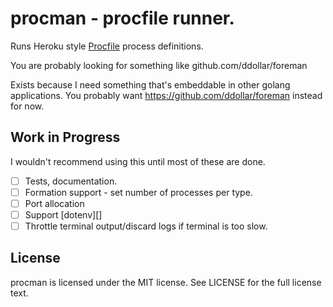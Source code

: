 # procman - procfile runner.

Runs Heroku style [Procfile][procfile] process definitions.

You are probably looking for something like github.com/ddollar/foreman

Exists because I need something that's embeddable in other golang applications.
You probably want https://github.com/ddollar/foreman instead for now.

[procfile]: https://devcenter.heroku.com/articles/procfile

## Work in Progress

I wouldn't recommend using this until most of these are done.

- [ ] Tests, documentation.
- [ ] Formation support - set number of processes per type.
- [ ] Port allocation
- [ ] Support [dotenv][]
- [ ] Throttle terminal output/discard logs if terminal is too slow.

## License

procman is licensed under the MIT license.
See LICENSE for the full license text.

